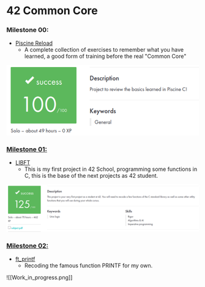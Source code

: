 # 42 Common Core

### **Milestone 00:**

- [Piscine Reload](https://github.com/zikocult/Cursus42/tree/main/00_piscine_reload/reload) 
	- A complete collection of exercises to remember what you have learned, a good form of training before the real "Common Core"

<p align="left">
  <img src="https://github.com/zikocult/Cursus42/blob/main/utils/Used_photos/Reload.png?raw=true" />
</p>

### [**Milestone 01:**](https://github.com/zikocult/Cursus42/tree/main/01_ring)

- [LIBFT](https://github.com/zikocult/Cursus42/tree/main/01_ring/libft)
	- This is my first project in 42 School, programming some functions in C, this is the base of the next projects as 42 student.

<p align="center">
  <img src="https://github.com/zikocult/Cursus42/blob/main/utils/Used_photos/LibFt.png?raw=true" />
</p>

### [**Milestone 02:**](https://github.com/zikocult/Cursus42/tree/main/02_ring)

- [ft_printf](https://github.com/zikocult/Cursus42/tree/main/02_ring/printf)
	- Recoding the famous function PRINTF for my own.   

![[Work_in_progress.png]]
